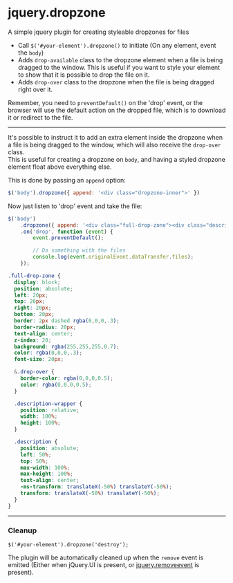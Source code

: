 # jquery.dropzone
A simple jquery plugin for creating styleable dropzones for files

* Call `$('#your-element').dropzone()` to initiate (On any element, event the `body`)
* Adds `drop-available` class to the dropzone element when a file is being dragged to the window. This is useful if you want to style your element to show that it is possible to drop the file on it.
* Adds `drop-over` class to the dropzone when the file is being dragged right over it.

Remember, you need to `preventDefault()` on the 'drop' event, or the browser will use the default action on the dropped file, which is to download it or redirect to the file.

---

It's possible to instruct it to add an extra element inside the dropzone when a file is being dragged to the window, 
which will also receive the `drop-over` class.  
This is useful for creating a dropzone on `body`, and having a styled dropzone element float above everything else.

This is done by passing an `append` option:

```javascript
$('body').dropzone({ append: '<div class="dropzone-inner">' })
```

Now just listen to 'drop' event and take the file:
```javascript
$('body')
    .dropzone({ append: '<div class="full-drop-zone"><div class="description-wrapper"><div class="description">Release the file here...</div></div></div>' })
    .on('drop', function (event) {
        event.preventDefault();

        // Do something with the files
        console.log(event.originalEvent.dataTransfer.files);
    });
```

```scss
.full-drop-zone {
  display: block;
  position: absolute;
  left: 20px;
  top: 20px;
  right: 20px;
  bottom: 20px;
  border: 2px dashed rgba(0,0,0,.3);
  border-radius: 20px;
  text-align: center;
  z-index: 20;
  background: rgba(255,255,255,0.7);
  color: rgba(0,0,0,.3);
  font-size: 20px;

  &.drop-over {
    border-color: rgba(0,0,0,0.5);
    color: rgba(0,0,0,0.5);
  }

  .description-wrapper {
    position: relative;
    width: 100%;
    height: 100%;
  }

  .description {
    position: absolute;
    left: 50%;
    top: 50%;
    max-width: 100%;
    max-height: 100%;
    text-align: center;
    -ms-transform: translateX(-50%) translateY(-50%);
    transform: translateX(-50%) translateY(-50%);
  }
}
```


---

### Cleanup

```
$('#your-element').dropzone('destroy');
```

The plugin will be automatically cleaned up when the `remove` event is emitted (Either when jQuery.UI is present, or [jquery.removeevent](https://github.com/danielgindi/jquery.removeevent) is present).
